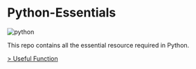 # Python-Essentials

![python](https://user-images.githubusercontent.com/83531337/156556924-1138f78a-e981-4e40-940b-75f47676ca85.png)

This repo contains all the essential resource required in Python. 

[> Useful Function](https://github.com/Aashutosh0033/Python-Essentials/blob/main/Useful%20Functions.md)

